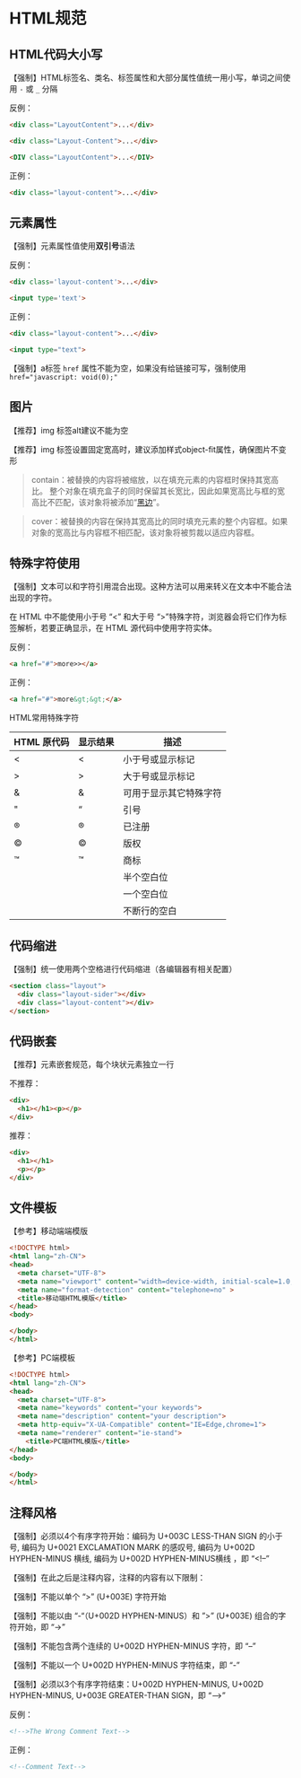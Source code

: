 # HTML规范

## HTML代码大小写

【强制】HTML标签名、类名、标签属性和大部分属性值统一用小写，单词之间使用 `-` 或 `_` 分隔  

反例：

```html
<div class="LayoutContent">...</div>

<div class="Layout-Content">...</div>

<DIV class="LayoutContent">...</DIV>
```

正例：

```html
<div class="layout-content">...</div>
```

## 元素属性

【强制】元素属性值使用**双引号**语法

反例：

```html
<div class='layout-content'>...</div>

<input type='text'>
```

正例：

```html
<div class="layout-content">...</div>

<input type="text">
```

【强制】a标签 `href` 属性不能为空，如果没有给链接可写，强制使用`href="javascript: void(0);"`

## 图片

【推荐】img 标签alt建议不能为空

【推荐】img 标签设置固定宽高时，建议添加样式object-fit属性，确保图片不变形

> contain：被替换的内容将被缩放，以在填充元素的内容框时保持其宽高比。 整个对象在填充盒子的同时保留其长宽比，因此如果宽高比与框的宽高比不匹配，该对象将被添加“[黑边](https://zh.wikipedia.org/wiki/%E9%BB%91%E9%82%8A)”。

> cover：被替换的内容在保持其宽高比的同时填充元素的整个内容框。如果对象的宽高比与内容框不相匹配，该对象将被剪裁以适应内容框。

## 特殊字符使用

【强制】文本可以和字符引用混合出现。这种方法可以用来转义在文本中不能合法出现的字符。

在 HTML 中不能使用小于号 “<” 和大于号 “>”特殊字符，浏览器会将它们作为标签解析，若要正确显示，在 HTML 源代码中使用字符实体。

反例：

```html
<a href="#">more>></a>
```

正例：

```html
<a href="#">more&gt;&gt;</a>
```

HTML常用特殊字符

| HTML 原代码 | 显示结果 | 描述                   |
| ----------- | -------- | ---------------------- |
| &lt;        | <        | 小于号或显示标记       |
| &gt;        | >        | 大于号或显示标记       |
| &amp;       | &        | 可用于显示其它特殊字符 |
| &quot;      | “        | 引号                   |
| &reg;       | ®        | 已注册                 |
| &copy;      | ©        | 版权                   |
| &trade;     | ™        | 商标                   |
| &ensp;      |          | 半个空白位             |
| &emsp;      |          | 一个空白位             |
| &nbsp;      |          | 不断行的空白           |

## 代码缩进

【强制】统一使用两个空格进行代码缩进（各编辑器有相关配置）

```html
<section class="layout">
  <div class="layout-sider"></div>
  <div class="layout-content"></div>
</section>
```

## 代码嵌套

【推荐】元素嵌套规范，每个块状元素独立一行

不推荐：

```html
<div>
  <h1></h1><p></p>
</div>	
```

推荐：

```html
<div>
  <h1></h1>
  <p></p>
</div>
```

## 文件模板

【参考】移动端端模版

```html
<!DOCTYPE html>
<html lang="zh-CN">
<head>
  <meta charset="UTF-8">
  <meta name="viewport" content="width=device-width, initial-scale=1.0, maximum-scale=1.0, user-scalable=no, shrink-to-fit=no" >
  <meta name="format-detection" content="telephone=no" >
  <title>移动端HTML模版</title>
</head>
<body>

</body>
</html>
```

【参考】PC端模板

```html
<!DOCTYPE html>
<html lang="zh-CN">
<head>
  <meta charset="UTF-8">
  <meta name="keywords" content="your keywords">
  <meta name="description" content="your description">
  <meta http-equiv="X-UA-Compatible" content="IE=Edge,chrome=1">
  <meta name="renderer" content="ie-stand">
	<title>PC端HTML模版</title>
</head>
<body>

</body>
</html>
```

## 注释风格

【强制】必须以4个有序字符开始：编码为 U+003C LESS-THAN SIGN 的小于号, 编码为 U+0021 EXCLAMATION MARK 的感叹号, 编码为 U+002D HYPHEN-MINUS 横线, 编码为 U+002D HYPHEN-MINUS横线 ，即 “<!–”

【强制】在此之后是注释内容，注释的内容有以下限制：

【强制】不能以单个 “>” (U+003E) 字符开始

【强制】不能以由 “-“（U+002D HYPHEN-MINUS）和 ”>” (U+003E) 组合的字符开始，即 “->”

【强制】不能包含两个连续的 U+002D HYPHEN-MINUS 字符，即 “–”

【强制】不能以一个 U+002D HYPHEN-MINUS 字符结束，即 “-”

【强制】必须以3个有序字符结束：U+002D HYPHEN-MINUS, U+002D HYPHEN-MINUS, U+003E GREATER-THAN SIGN，即 “–>”

反例：

```html
<!-->The Wrong Comment Text-->
```

正例：

```html
<!--Comment Text-->
```



